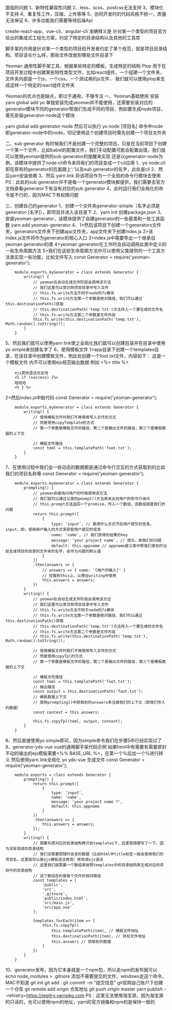 面临的问题
1、新特性兼容性问题
2、less、scss、postcss无法支持
3、模块化不支持
4、重复性工作，压缩，上传等等
5、协同开发时的代码风格不统一，质量无法保证
6、许多功能我们需要等待后端Api

create-react-app、vue-cli、angular-cli
准确释义是 针对某一个类型的项目官方给出的集成式工程化方案，约定了特定的目录结构以及其他的工具库

脚手架的作用是针对某一个类型的项目给开发者约定了某个规范，就是项目目录结构，项目该长什么样，那些文件改放到哪些文件目录下

Yeoman  通用性脚手架工具，根据某些特定的模板，生成特定的结构
Plop  用于在项目开发过程中创建某些特性类型文件，比如react组件，一个组建一个文件夹，文件夹内部是一个js，一个css，一个测试用的js文件，
      我们就可以使用plop来生成这样一个特定的react组件文件夹


Yeoman的优点也是缺点，即过于通用，不够专注 
一、Yeoman基础使用
安装  yarn global add yo
    单独安装完成yeoman并不能使用，还需要安装对应的generator模块不同的generator帮我们生成不同的项目，例如要生成node项目，需先安装generator-node这个模块

yarn global add generator-node
然后可以执行 
yo node [项目名]
命令中node即generator-node中的node，切记使用这个创建项目时需先创建一个项目文件夹

二、sub generator   有时候我们不是创建一个完整的项目，只是在当前项目下创建一个某一个文件，比如babel的配置文件，我们手动配置可能会配置出错，我们就可以使用yeoman提供的sub generator的提醒来实现
    还是以generator-node为例，该模块中提供了node:cli命令来将我们的项目变成一个cli应用
1、yo node:cli
   即在原有的generator的后面跟上':'以及sub generator的名字，此处是cli
2、然后yarn安装依赖
3、然后
   yarn link
   将该项目作为一个全局的命令行模块去使用
PS：此处的sub generator并不是每一个generator模块都提供，我们需要去官方文档查看generator下有没有对应的sub generator
4、此时运行我们全局化的命令是不行的，因为MAC下有权限问题

三、创建自己的generator
1、创建一个文件夹generator-simple（名字必须是generator-[名字]），即项目并进入该目录下
2、yarn init 创建package.json
3、安装yeoman-generator，该模块提供了自建generator的一些基类和一些工具函数
   yarn add yeoman-generator
4、1>然后该项目下创建一个generators文件夹，generators文件夹下创建app文件夹，app文件夹下创建index.js
   2>该index.js文件将作为generator的核心入口
   3>index.js中需要导出一个继承自yeoman generator的类
   4>yeoman generator在工作时会自动调用此类中定义的一些生命周期方法
   5>我们在这些生命周期方法中可以使用父类提供的一个工具方法类实现一些功能，比如文件写入
        const Generator = require('yeoman-generator');

        module.exports.myGenerator = class extends Generator {
            writing() {
                // yeoman在自动生成文件阶段会调用该方法
                // 我们这里可以常识网项目目录中写入文件
                // this.fs.write方法不同于node的fs模块
                // this.fs.write方法第一个参数是绝对路径，我们可以通过this.destinationPath()获取
                // this.destinationPath('temp.txt')方法传入一个要生成的文件名
                // this.fs.write方法第二个参数是文件内容
                this.fs.write(this.destinationPath('temp.txt'), Math.random().toString());
            }
        }
5、然后我们就可以使用yarn link使之全局化我们就可以创建目录并在目录中使用yo simple来创建名字了
6、使用模板文件
   1>app目录下创建一个templates目录，在该目录中创建模板文件，例此处创建一个foot.txt文件，内容如下：
        这是一个模板文件
        内不可以使用ejs规范输出数据
        例如 <%= title %>

        ejs其他语法也支持
        <% if (success) {%>
        哈哈哈
        <% } %>
   2>然后index.js中敲代码
        const Generator = require('yeoman-generator');
        
        module.exports.myGenerator = class extends Generator {
            writing() {
                // 使用模板文件时我们不再使用写入文件的方式
                // 而是使用copyTemplate的方式
                // 第一个参数是模板文件的路径，第二个是输出文件的路径，第三个是模板数据的上下文

                // 模板文件路径
                const teml = this.templatePath('foot.txt');
            }
        }
7、在使用过程中我们会一些动态的数据都是通过命令行交互的方式获取到的比如我们的项目名称等
        const Generator = require('yeoman-generator');

        module.exports.myGenerator = class extends Generator {
            prompting() {
                // yeoman会砸询问用户的时候调用该方法
                // 我们就可以通过父类的peompt()方法来发出对用户的命令行询问
                // this.prompt方法返回一个promise，传入一个数组，该数组就是我们的问题
                return this.prompt([
                    {
                        type: 'input', // 是用什么方式节后用户提交的信息，input，即，使用用户输入的方式来获取用户提交的信息
                        name: 'name', // 我们获得的结果的key
                        message: 'your project name', // 提示，即我们的问题
                        default: this.appname // appname是父类中帮我们拿到的当前生成项目的目录的文件夹的名字，会作为问题的默认值
                    }
                ])
                .then(answers => {
                    // answers => { name: '[用户的输入]' }
                    // 挂载到this上，以便在writing中使用
                    this.answers = answers;
                })
            }
            writing() {
                // yeoman在自动生成文件阶段会调用该方法
                // 我们这里可以常识网项目目录中写入文件
                // this.fs.write方法不同于node的fs模块
                // this.fs.write方法第一个参数是绝对路径，我们可以通过this.destinationPath()获取
                // this.destinationPath('temp.txt')方法传入一个要生成的文件名
                // this.fs.write方法第二个参数是文件内容
                // this.fs.write(this.destinationPath('temp.txt'), Math.random().toString());

                // 使用模板文件时我们不再使用写入文件的方式
                // 而是使用copyTpl的方式
                // 第一个参数是模板文件的路径，第二个是输出文件的路径，第三个是模板数据的上下文

                // 模板文件路径
                const teml = this.templatePath('foot.txt');
                // 输出路径
                const output = this.destinationPath('foot.txt');
                // 模板数据上下文
                // 使用prompting()中获取到的answers来当做我们的上下文（即我们传入的数据）
                const context = this.answers;

                this.fs.copyTpl(teml, output, context);
            }
        }
8、然后直接使用yo simple即可，因为simple命令我们在步骤5中已经实现过了 
9、generator-yds-vue vue的通用脚手架代码示例
   如果html中有需要有需要原封不动的输出的ejs模板需要<%% BASE_URL %>，在第一个%后加一个%进行转义
   然后使用yarn link全局化
   yo yds-vue 生成文件
        const Generator = require('yeoman-generator');

        module.exports = class extends Generator {
            prompting() {
                return this.prompt([
                    {
                        type: 'input',
                        name: 'name',
                        message: 'your project name ?',
                        default: this.appname
                    }
                ])
                .then(answers => {
                    this.answers = answers;
                });
            }
            writing() {
                // 需要先把对应的目录结构拷贝到templates下，这里我随便写了一下，因为没有现成的目录结构
                // 我们还需要把随时会变的数据（比如html中title标签一般会使用我们的项目名，这里就可以是ejs模板语法修改）修改成ejs语法
                // 这里我们就需要一个数组来按照templates中的目录结构来生成对应的项目中的目录结构
                // 这个数组存的是每个文件的相对路径
                const templates = [
                    'public',
                    'src',
                    '.gitnore',
                    'public/index.html',
                    'src/main.js',
                    'src/app.vue'
                ]; 

                templates.forEach(item => {
                    this.fs.copyTpl(
                        this.templatePath(item), // 模板文件地址
                        this.destinationPath(item), // 目标文件地址
                        this.answers // 获取到的数据
                    )
                })
            }
        }
10、generator发布，因为它本身就是一个npm包，所以走npm的发布就可以
    echo node_modules > .gitnore 添加不需要提交的文件，windows走这个命令，MAC不知道
    git init
    git add .
    git commit -m "提交信息"
    git官网自己账户下创建一个仓库
    git remote add origin 仓库地址
    git push origin master
    yarn publish --rehistry=https://regitry.yarnpkg.com 
    PS：这里无法使用淘宝源，因为淘宝源的只读的，也可以使用npm的地址，yarn的官方镜像和npm的是保持一致的


    

